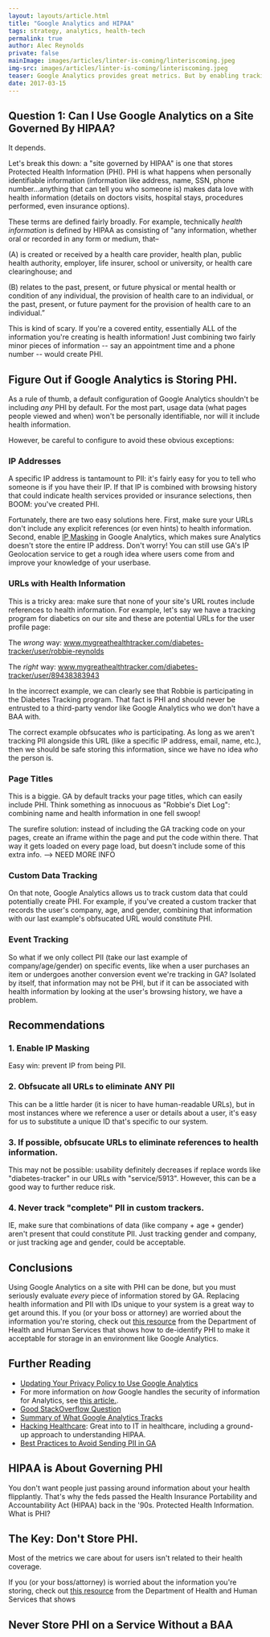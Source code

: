 ```yaml
---
layout: layouts/article.html
title: "Google Analytics and HIPAA"
tags: strategy, analytics, health-tech
permalink: true
author: Alec Reynolds
private: false
mainImage: images/articles/linter-is-coming/linteriscoming.jpeg
img-src: images/articles/linter-is-coming/linteriscoming.jpeg
teaser: Google Analytics provides great metrics. But by enabling tracking of information like gender, age, location, and other metrics, are you violating HIPAA?
date: 2017-03-15
---
```


## Question 1: Can I Use Google Analytics on a Site Governed By HIPAA?

It depends.

Let's break this down: a "site governed by HIPAA" is one that stores Protected Health Information (PHI). PHI is what happens when personally identifiable information (information like address, name, SSN, phone number...anything that can tell you who someone is) makes data love with health information (details on doctors visits, hospital stays, procedures performed, even insurance options).

These terms are defined fairly broadly. For example, technically _health information_ is defined by HIPAA as consisting of "any information, whether oral or recorded in any form or medium, that–

(A) is created or received by a health care provider, health plan, public health authority, employer, life insurer, school or university, or health care clearinghouse; and

(B) relates to the past, present, or future physical or mental health or condition of any individual, the provision of health care to an individual, or the past, present, or future payment for the provision of health care to an individual.”

This is kind of scary. If you're a covered entity, essentially ALL of the information you're creating is health information! Just combining two fairly minor pieces of information -- say an appointment time and a phone number -- would create PHI.

## Figure Out if Google Analytics is Storing PHI.

As a rule of thumb, a default configuration of Google Analytics shouldn't be including _any_ PHI by default. For the most part, usage data (what pages people viewed and when) won't be personally identifiable, nor will it include health information.

However, be careful to configure to avoid these obvious exceptions:

### IP Addresses

A specific IP address is tantamount to PII: it's fairly easy for you to tell who someone is if you have their IP. If that IP is combined with browsing history that could indicate health services provided or insurance selections, then BOOM: you've created PHI.

Fortunately, there are two easy solutions here. First, make sure your URLs don't include any explicit references (or even hints) to health information. Second, enable [IP Masking](https://support.google.com/analytics/answer/2905384?hl=en) in Google Analytics, which makes sure Analytics doesn't store the entire IP address. Don't worry! You can still use GA's IP Geolocation service to get a rough idea where users come from and improve your knowledge of your userbase.

### URLs with Health Information

This is a tricky area: make sure that none of your site's URL routes include references to health information. For example, let's say we have a tracking program for diabetics on our site and these are potential URLs for the user profile page:

The _wrong_ way: www.mygreathealthtracker.com/diabetes-tracker/user/robbie-reynolds

The _right_ way: www.mygreathealthtracker.com/diabetes-tracker/user/89438383943

In the incorrect example, we can clearly see that Robbie is participating in the Diabetes Tracking program. That fact is PHI and should never be entrusted to a third-party vendor like Google Analytics who we don't have a BAA with.

The correct example obfsucates _who_ is participating. As long as we aren't tracking PII alongside this URL (like a specific IP address, email, name, etc.), then we should be safe storing this information, since we have no idea _who_ the person is.

### Page Titles

This is a biggie. GA by default tracks your page titles, which can easily include PHI. Think something as innocuous as "Robbie's Diet Log": combining name and health information in one fell swoop!

The surefire solution: instead of including the GA tracking code on your pages, create an iframe within the page and put the code within there. That way it gets loaded on every page load, but doesn't include some of this extra info. --> NEED MORE INFO

### Custom Data Tracking

On that note, Google Analytics allows us to track custom data that could potentially create PHI. For example, if you've created a custom tracker that records the user's company, age, and gender, combining that information with our last example's obfsucated URL would constitute PHI.

### Event Tracking

So what if we only collect PII (take our last example of company/age/gender) on specific events, like when a user purchases an item or undergoes another conversion event we're tracking in GA? Isolated by itself, that information may not be PHI, but if it can be associated with health information by looking at the user's browsing history, we have a problem.

## Recommendations

### 1. Enable IP Masking

Easy win: prevent IP from being PII.

### 2. Obfsucate all URLs to eliminate ANY PII

This can be a little harder (it is nicer to have human-readable URLs), but in most instances where we reference a user or details about a user, it's easy for us to substitute a unique ID that's specific to our system.

### 3. If possible, obfsucate URLs to eliminate references to health information.

This may not be possible: usability definitely decreases if replace words like "diabetes-tracker" in our URLs with "service/5913". However, this can be a good way to further reduce risk.

### 4. Never track "complete" PII in custom trackers.

IE, make sure that combinations of data (like company + age + gender) aren't present that could constitute PII. Just tracking gender and company, or just tracking age and gender, could be acceptable.

## Conclusions

Using Google Analytics on a site with PHI can be done, but you must seriously evaluate _every_ piece of information stored by GA. Replacing health information and PII with IDs unique to your system is a great way to get around this. If you (or your boss or attorney) are worried about the information you're storing, check out [this resource](
https://www.hhs.gov/hipaa/for-professionals/privacy/special-topics/de-identification) from the Department of Health and Human Services that shows how to de-identify PHI to make it acceptable for storage in an environment like Google Analytics.



## Further Reading

- [Updating Your Privacy Policy to Use Google Analytics](http://www.iubenda.com/blog/privacy-policy-google-analytics/)
- For more information on _how_ Google handles the security of information for Analytics, see [this article.](https://support.google.com/analytics/answer/6004245).
- [Good StackOverflow Question](http://security.stackexchange.com/questions/14459/is-google-analytics-hipaa-compliant-how-can-i-find-out)
- [Summary of What Google Analytics Tracks](http://www.lunametrics.com/blog/2016/06/22/google-analytics-collects-information/)
- [Hacking Healthcare](http://shop.oreilly.com/product/0636920020110.do): Great into to IT in healthcare, including a ground-up approach to understanding HIPAA.
- [Best Practices to Avoid Sending PII in GA](https://support.google.com/analytics/answer/6366371)






## HIPAA is About Governing PHI

You don't want people just passing around information about your health flipplantly. That's why the feds passed the Health Insurance Portability and Accountability Act (HIPAA) back in the '90s. Protected Health Information.
What is PHI?


## The Key: Don't Store PHI.

Most of the metrics we care about for users isn't related to their health coverage.

If you (or your boss/attorney) is worried about the information you're storing, check out [this resource](
https://www.hhs.gov/hipaa/for-professionals/privacy/special-topics/de-identification) from the Department of Health and Human Services that shows 



## Never Store PHI on a Service Without a BAA




